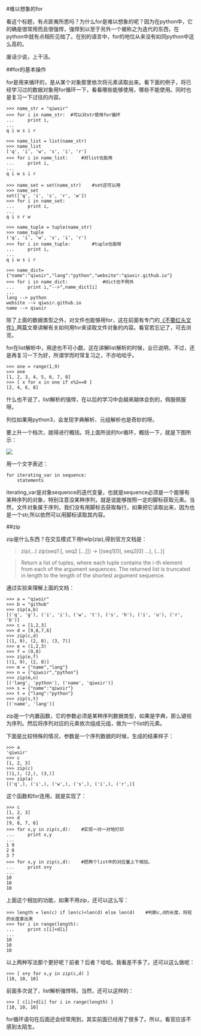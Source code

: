 #难以想象的for

看这个标题，有点匪夷所思吗？为什么for是难以想象的呢？因为在python中，它的确是很常用而且很强悍，强悍到以至于另外一个被称之为迭代的东西，在python中就有点相形见绌了。在别的语言中，for的地位从来没有如同python中这么高的。

废话少说，上干活。

##for的基本操作

for是用来循环的，是从某个对象那里依次将元素读取出来。看下面的例子，将已经学习过的数据对象用for循环一下，看看哪些能够使用，哪些不能使用。同时也是复习一下过往的内容。

    >>> name_str = "qiwsir"
    >>> for i in name_str:  #可以对str使用for循环
    ...     print i,
    ...                     
    q i w s i r

    >>> name_list = list(name_str)
    >>> name_list
    ['q', 'i', 'w', 's', 'i', 'r']
    >>> for i in name_list:     #对list也能用
    ...     print i,
    ... 
    q i w s i r

    >>> name_set = set(name_str)    #set还可以用
    >>> name_set
    set(['q', 'i', 's', 'r', 'w'])
    >>> for i in name_set:
    ...     print i,
    ... 
    q i s r w

    >>> name_tuple = tuple(name_str)
    >>> name_tuple
    ('q', 'i', 'w', 's', 'i', 'r')
    >>> for i in name_tuple:        #tuple也能呀
    ...     print i,
    ... 
    q i w s i r

    >>> name_dict={"name":"qiwsir","lang":"python","website":"qiwsir.github.io"}
    >>> for i in name_dict:             #dict也不例外
    ...     print i,"-->",name_dict[i]
    ... 
    lang --> python
    website --> qiwsir.github.io
    name --> qiwsir

除了上面的数据类型之外，对文件也能够用for，这在前面有专门的[《不要红头文件》](../130.md)两篇文章讲解有关如何用for来读取文件对象的内容。看官若忘记了，可去浏览。

for在list解析中，用途也不可小觑，这在讲解list解析的时候，业已说明，不过，还是再复习一下为好，所谓学而时常复习之，不亦哈哈乎。

    >>> one = range(1,9)         
    >>> one
    [1, 2, 3, 4, 5, 6, 7, 8]
    >>> [ x for x in one if x%2==0 ]
    [2, 4, 6, 8]

什么也不说了，list解析的强悍，在以后的学习中会越来越体会到的，佩服佩服呀。

列位如果用python3，会发现字典解析、元组解析也是奇妙的呀。

要上升一个档次，就得进行概括。将上面所说的for循环，概括一下，就是下图所示：

![](../Pictures/20601.png)

用一个文字表述：

    for iterating_var in sequence:
        statements

iterating_var是对象sequence的迭代变量，也就是sequence必须是一个能够有某种序列的对象，特别注意没某种序列，就是说能够按照一定的脚标获取元素。当然，文件对象属于序列，我们没有用脚标去获取每行，如果把它读取出来，因为也是一个str,所以依然可以用脚标读取其内容。

##zip

zip是什么东西？在交互模式下用help(zip),得到官方文档是：

>zip(...)
>zip(seq1 [, seq2 [...]]) -> [(seq1[0], seq2[0] ...), (...)]

>Return a list of tuples, where each tuple contains the i-th element from each of the argument sequences.  The returned list is truncated in length to the length of the shortest argument sequence.

通过实验来理解上面的文档：

    >>> a = "qiwsir"
    >>> b = "github"
    >>> zip(a,b)
    [('q', 'g'), ('i', 'i'), ('w', 't'), ('s', 'h'), ('i', 'u'), ('r', 'b')]
    >>> c = [1,2,3]
    >>> d = [9,8,7,6]
    >>> zip(c,d)
    [(1, 9), (2, 8), (3, 7)]
    >>> e = (1,2,3)
    >>> f = (9,8)
    >>> zip(e,f)
    [(1, 9), (2, 8)]
    >>> m = {"name","lang"}  
    >>> n = {"qiwsir","python"}
    >>> zip(m,n)
    [('lang', 'python'), ('name', 'qiwsir')]
    >>> s = {"name":"qiwsir"}
    >>> t = {"lang":"python"}
    >>> zip(s,t)
    [('name', 'lang')]

zip是一个内置函数，它的参数必须是某种序列数据类型，如果是字典，那么键视为序列。然后将序列对应的元素依次组成元组，做为一个list的元素。

下面是比较特殊的情况，参数是一个序列数据的时候，生成的结果样子：

    >>> a  
    'qiwsir'
    >>> c  
    [1, 2, 3]
    >>> zip(c)
    [(1,), (2,), (3,)]
    >>> zip(a)
    [('q',), ('i',), ('w',), ('s',), ('i',), ('r',)]

这个函数和for连用，就是实现了：

    >>> c
    [1, 2, 3]
    >>> d
    [9, 8, 7, 6]
    >>> for x,y in zip(c,d):    #实现一对一对地打印
    ...     print x,y
    ... 
    1 9
    2 8
    3 7
    >>> for x,y in zip(c,d):    #把两个list中的对应量上下相加。
    ...     print x+y
    ... 
    10
    10
    10

上面这个相加的功能，如果不用zip，还可以这么写：

    >>> length = len(c) if len(c)<len(d) else len(d)    #判断c,d的长度，将短的长度拿出来
    >>> for i in range(length):
    ...     print c[i]+d[i]
    ... 
    10
    10
    10

以上两种写法那个更好呢？前者？后者？哈哈。我看差不多了。还可以这么做呢：

    >>> [ x+y for x,y in zip(c,d) ]
    [10, 10, 10]

前面多次说了，list解析强悍呀。当然，还可以这样的：

    >>> [ c[i]+d[i] for i in range(length) ]
    [10, 10, 10]

for循环语句在后面还会经常用到，其实前面已经用了很多了。所以，看官应该不感到太陌生。

